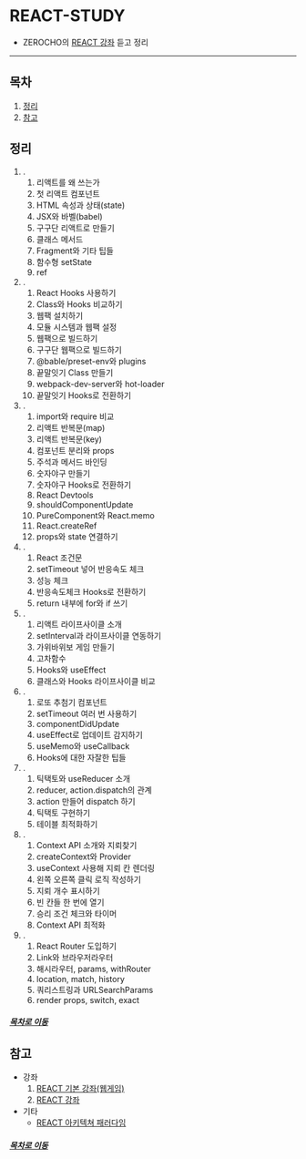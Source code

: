 REACT-STUDY
=====
* ZEROCHO의 [REACT 강좌](https://www.youtube.com/watch?v=V3QsSrldHqI&list=PLcqDmjxt30RtqbStQqk-eYMK8N-1SYIFn) 듣고 정리
- - -
## 목차
1. [정리](#정리)
2. [참고](#참고)

## 정리
1. .
	1. 리액트를 왜 쓰는가
	2. 첫 리액트 컴포넌트
	3. HTML 속성과 상태(state)
	4. JSX와 바벨(babel)
	5. 구구단 리액트로 만들기
	6. 클래스 메서드
	7. Fragment와 기타 팁들
	8. 함수형 setState
	9. ref
2. .
	1. React Hooks 사용하기
	2. Class와 Hooks 비교하기
	3. 웹팩 설치하기
	4. 모듈 시스템과 웹팩 설정
	5. 웹팩으로 빌드하기
	6. 구구단 웹팩으로 빌드하기
	7. @bable/preset-env와 plugins
	8. 끝말잇기 Class 만들기
	9. webpack-dev-server와 hot-loader
	10. 끝말잇기 Hooks로 전환하기
3. .
	1. import와 require 비교
	2. 리액트 반복문(map)
	3. 리액트 반복문(key)
	4. 컴포넌트 분리와 props
	5. 주석과 메서드 바인딩
	6. 숫자야구 만들기
	7. 숫자야구 Hooks로 전환하기
	8. React Devtools
	9. shouldComponentUpdate
	10. PureComponent와 React.memo
	11. React.createRef
	12. props와 state 연결하기
4. .
	1. React 조건문
	2. setTimeout 넣어 반응속도 체크
	3. 성능 체크
	4. 반응속도체크 Hooks로 전환하기
	5. return 내부에 for와 if 쓰기
5. .
	1. 리액트 라이프사이클 소개
	2. setInterval과 라이프사이클 연동하기
	3. 가위바위보 게임 만들기
	4. 고차함수
	5. Hooks와 useEffect
	6. 클래스와 Hooks 라이프사이클 비교
6. .
	1. 로또 추첨기 컴포넌트
	2. setTimeout 여러 번 사용하기
	3. componentDidUpdate
	4. useEffect로 업데이트 감지하기
	5. useMemo와 useCallback
	6. Hooks에 대한 자잘한 팁들
7. .
	1. 틱택토와 useReducer 소개
	2. reducer, action.dispatch의 관계
	3. action 만들어 dispatch 하기
	4. 틱택토 구현하기
	5. 테이블 최적화하기
8. .
	1. Context API 소개와 지뢰찾기
	2. createContext와 Provider
	3. useContext 사용해 지뢰 칸 렌더링
	4. 왼쪽 오른쪽 클릭 로직 작성하기
	5. 지뢰 개수 표시하기
	6. 빈 칸들 한 번에 열기
	7. 승리 조건 체크와 타이머
	8. Context API 최적화
9. .
	1. React Router 도입하기
	2. Link와 브라우저라우터
	3. 해시라우터, params, withRouter
	4. location, match, history
	5. 쿼리스트링과 URLSearchParams
	6. render props, switch, exact

##### [목차로 이동](#목차)

## 참고
* 강좌
	1. [REACT 기본 강좌(웹게임)](https://www.youtube.com/watch?v=V3QsSrldHqI&list=PLcqDmjxt30RtqbStQqk-eYMK8N-1SYIFn)
	2. [REACT 강좌](https://www.youtube.com/watch?v=GEoNiUcVwjE&list=PL9FpF_z-xR_GMujql3S_XGV2SpdfDBkeC)
* 기타
	* [REACT 아키텍쳐 패러다임](https://www.youtube.com/watch?v=NvzSWrOIvVw)

##### [목차로 이동](#목차)